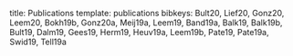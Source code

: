 title: Publications
template: publications
bibkeys: Bult20, Lief20, Gonz20, Leem20, Bokh19b, Gonz20a, Meij19a, Leem19, Band19a, Balk19, Balk19b, Bult19, Dalm19, Gees19, Herm19, Heuv19a, Leem19b, Pate19, Pate19a, Swid19, Tell19a
